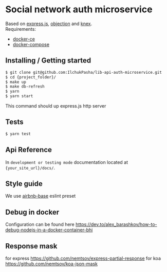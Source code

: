 # Social network auth microservice
Based on [express.js](https://expressjs.com/), [objection](https://vincit.github.io/objection.js/) and [knex](https://knexjs.org/).<br>
Requirements:
- [docker-ce](https://docs.docker.com/)
- [docker-compose](https://github.com/docker/compose/releases)

## Installing / Getting started

```bash
$ git clone git@github.com:IlchukPasha/lib-api-auth-microservice.git
$ cd {project_folder}/
$ make up
$ make db-refresh
$ yarn
$ yarn start
```
This command should up express.js http server

## Tests
```bash
$ yarn test
```

## Api Reference
In `development or testing mode` documentation located at `{your_site_url}/docs/`.

## Style guide
We use [airbnb-base](https://www.npmjs.com/package/eslint-config-airbnb-base) eslint preset

## Debug in docker
Configuration can be found here https://dev.to/alex_barashkov/how-to-debug-nodejs-in-a-docker-container-bhi

## Response mask
for express https://github.com/nemtsov/express-partial-response
for koa https://github.com/nemtsov/koa-json-mask
